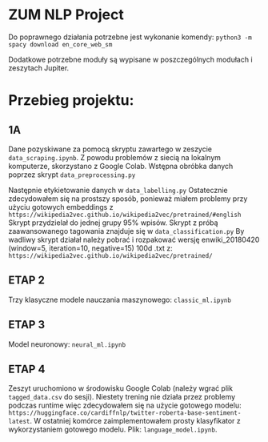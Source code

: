 # ZUM NLP Project

Do poprawnego działania potrzebne jest wykonanie komendy:
`python3 -m spacy download en_core_web_sm` 

Dodatkowe potrzebne moduły są wypisane w poszczególnych modułach i zeszytach Jupiter.

# Przebieg projektu:

## **1A**

Dane pozyskiwane za pomocą skryptu zawartego w zeszycie `data_scraping.ipynb`.
Z powodu problemów z siecią na lokalnym komputerze, skorzystano z Google Colab.
Wstępna obróbka danych poprzez skrypt `data_preprocessing.py`

Następnie etykietowanie danych w `data_labelling.py`
Ostatecznie zdecydowałem się na prostszy sposób, ponieważ miałem problemy
przy użyciu gotowych embeddings z `https://wikipedia2vec.github.io/wikipedia2vec/pretrained/#english`
Skrypt przydzielał do jednej grupy 95% wpisów. Skrypt z próbą zaawansowanego tagowania znajduje się w `data_classification.py`
By wadliwy skrypt działał  należy pobrać i rozpakować wersję 
enwiki_20180420 (window=5, iteration=10, negative=15) 100d .txt z:
`https://wikipedia2vec.github.io/wikipedia2vec/pretrained/`

## ETAP 2

Trzy klasyczne modele nauczania maszynowego: `classic_ml.ipynb`

## ETAP 3

Model neuronowy: `neural_ml.ipynb`

## ETAP 4
Zeszyt uruchomiono w środowisku Google Colab (należy wgrać plik `tagged_data.csv`
do sesji). Niestety trening nie działa przez problemy podczas runtime więc zdecydowałem się
na użycie gotowego modelu: `https://huggingface.co/cardiffnlp/twitter-roberta-base-sentiment-latest`.
W ostatniej komórce zaimplementowałem prosty klasyfikator z wykorzystaniem gotowego modelu.
Plik: `language_model.ipynb`.

